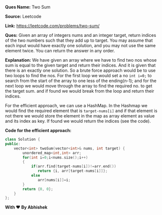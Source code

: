**Ques Name:** Two Sum

**Source:** Leetcode

**Link:** https://leetcode.com/problems/two-sum/

**Ques:** Given an array of integers nums and an integer target, return indices of the two numbers such that they add up to target.
You may assume that each input would have exactly one solution, and you may not use the same element twice.
You can return the answer in any order.

**Explanation:** We have given an array where we have to find two nos whose sum is equal to the given target and return their indices. And it is given that there is an exactly one solution. So a brute force approach would be to use two loops to find the nos. For the first loop we would set a no `int i=0;` to search from the start of the array to one less of the ending(n-1); and for the next loop we would move through the array to find the required no. to get the target sum. and if found we would break from the loop and return their indices.

For the efficient approach, we can use a HashMap. In the Hashmap we would find the required element that is `target-nums[i]` and if that element is not there we would store the element in the map as array element as value and its index as key. If found we would return the indices (see the code).

**Code for the efficient approach:**

```c++
class Solution {
public:
    vector<int> twoSum(vector<int>& nums, int target) {
        unordered_map<int,int> arr;
        for(int i=0;i<nums.size();i++)
        {
            if(arr.find(target-nums[i])!=arr.end())
               return {i, arr[target-nums[i]]};
            else
               arr[nums[i]]=i;
        }
        return {0, 0};
    }
};
```

**With ❤ By Abhishek**
